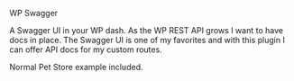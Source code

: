 WP Swagger

A Swagger UI in your WP dash. As the WP REST API grows I want to have docs in place. The Swagger UI is one of my favorites and with this plugin I can offer API docs for my custom routes.


Normal Pet Store example included.
